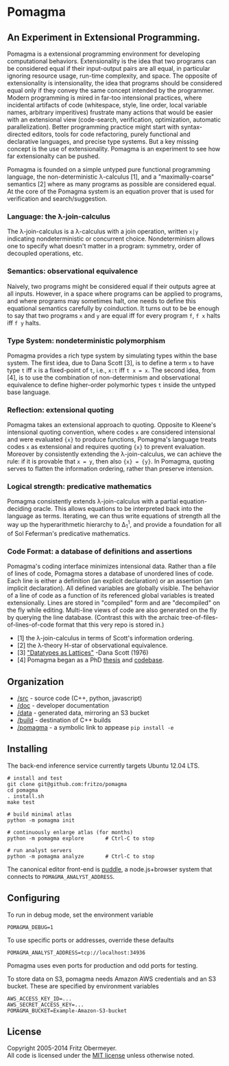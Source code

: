 # Pomagma

## An Experiment in Extensional Programming.

Pomagma is a extensional programming environment for developing computational behaviors.
Extensionality is the idea that two programs can be considered equal
if their input-output pairs are all equal,
in particular ignoring resource usage, run-time complexity, and space.
The opposite of extensionality is intensionality, the idea that programs
should be considered equal only if they convey the same concept intended
by the programmer.
Modern programming is mired in far-too intensional practices,
where incidental artifacts of code
(whitespace, style, line order, local variable names, arbitrary imperitives)
frustrate many actions that would be easier with an extensional view
(code-search, verification, optimization, automatic parallelization).
Better programming practice might start with
syntax-directed editors, tools for code refactoring,
purely functional and declarative languages,
and precise type systems.
But a key missing concept is the use of extensionality.
Pomagma is an experiment to see how far extensionalty can be pushed.

Pomagma is founded on a simple untyped pure functional programming language,
the non-deterministic &lambda;-calculus [1],
and a "maximally-coarse" semantics [2] where as many programs as possible
are considered equal.
At the core of the Pomagma system is an equation prover
that is used for verification and search/suggestion.

### Language: the &lambda;-join-calculus

The &lambda;-join-calculus is a &lambda;-calculus with a join operation,
written `x|y` indicating nondeterministic or concurrent choice.
Nondeterminism allows one to specify what doesn't matter in a program:
symmetry, order of decoupled operations, etc.

### Semantics: observational equivalence

Naively, two programs might be considered equal if their outputs agree at all inputs.
However, in a space where programs can be applied to programs,
and where programs may sometimes halt,
one needs to define this equational semantics carefully by coinduction.
It turns out to be be enough to say that two programs `x` and `y` are equal
iff for every program `f`, `f x` halts iff `f y` halts.

### Type System: nondeterministic polymorphism

Pomagma provides a rich type system by simulating types within the base system.
The first idea, due to Dana Scott [3], is to define a term `x` to have type `t`
iff `x` is a fixed-point of `t`, i.e., `x:t` iff `t x = x`.
The second idea, from [4], is to use the combination of non-determinism and
observational equivalence to define higher-order polymorhic types `t`
inside the untyped base language.

### Reflection: extensional quoting

Pomagma takes an extensional approach to quoting.
Opposite to Kleene's intensional quoting convention,
where codes `x` are considered intensional and were evaluated `{x}`
to produce functions, Pomagma's language treats codes `x` as
extensional and requires quoting `{x}` to prevent evaluation.
Moreover by consistently extending the &lambda;-join-calculus,
we can achieve the rule: if it is provable that `x = y`, then also `{x} = {y}`.
In Pomagma, quoting serves to flatten the information ordering,
rather than preserve intension.

### Logical strength: predicative mathematics

Pomagma consistently extends &lambda;-join-calculus with
a partial equation-deciding oracle.
This allows equations to be interpreted back into the language as terms.
Iterating, we can thus write equations of strength all the way up the
hyperarithmetic hierarchy to &Delta;<sub>1</sub><sup>1</sup>,
and provide a foundation for all of Sol Feferman's predicative mathematics.

### Code Format: a database of definitions and assertions

Pomagma's coding interface minimizes intensional data.
Rather than a file of lines of code,
Pomagma stores a database of unordered lines of code.
Each line is either a definition (an explicit declaration)
or an assertion (an implicit declaration).
All defined variables are globally visible.
The behavior of a line of code as a function of its referenced global variables
is treated extensionally.
Lines are stored in "compiled" form and are "decompiled" on the fly while editing.
Multi-line views of code are also generated on the fly by querying the line database.
(Contrast this with the archaic tree-of-files-of-lines-of-code format
that this very repo is stored in.)

- [1] the &lambda;-join-calculus in terms of Scott's information ordering.
- [2] the &lambda;-theory H-star of observational equivalence.
- [3] ["Datatypes as Lattices"](http://www.cs.ox.ac.uk/files/3287/PRG05.pdf) -Dana Scott (1976)
- [4] Pomagma began as a PhD [thesis](http://fritzo.org/thesis.pdf) and
    [codebase](http://github.com/fritzo/Johann).

## Organization

- [/src](src) - source code (C++, python, javascript)
- [/doc](doc) - developer documentation
- [/data](data) - generated data, mirroring an S3 bucket
- [/build](build) - destination of C++ builds
- [/pomagma](pomagma) - a symbolic link to appease `pip install -e`

## Installing

The back-end inference service currently targets Ubuntu 12.04 LTS.

    # install and test
    git clone git@github.com:fritzo/pomagma
    cd pomagma
    . install.sh
    make test

    # build minimal atlas
    python -m pomagma init

    # continuously enlarge atlas (for months)
    python -m pomagma explore       # Ctrl-C to stop

    # run analyst servers
    python -m pomagma analyze       # Ctrl-C to stop

The canonical editor front-end is [puddle](https://github.com:fritzo/puddle),
a node.js+browser system that connects to `POMAGMA_ANALYST_ADDRESS`.

## Configuring

To run in debug mode, set the environment variable

    POMAGMA_DEBUG=1

To use specific ports or addresses, override these defaults

    POMAGMA_ANALYST_ADDRESS=tcp://localhost:34936

Pomagma uses even ports for production and odd ports for testing.

To store data on S3, pomagma needs Amazon AWS credentials and an S3 bucket.
These are specified by environment variables

    AWS_ACCESS_KEY_ID=...
    AWS_SECRET_ACCESS_KEY=...
    POMAGMA_BUCKET=Example-Amazon-S3-bucket

## License

Copyright 2005-2014 Fritz Obermeyer.<br/>
All code is licensed under the [MIT license](/LICENSE) unless otherwise noted.
